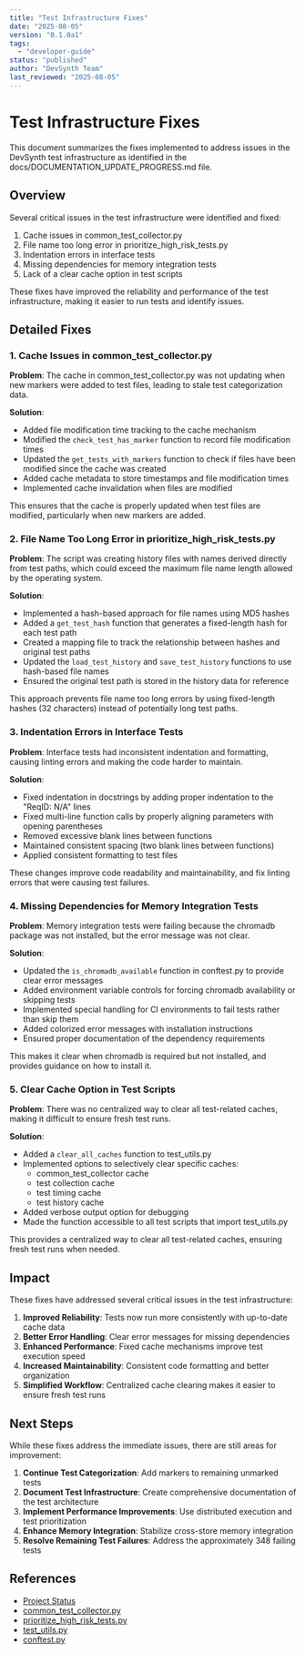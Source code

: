 ```yaml
---
title: "Test Infrastructure Fixes"
date: "2025-08-05"
version: "0.1.0a1"
tags:
  - "developer-guide"
status: "published"
author: "DevSynth Team"
last_reviewed: "2025-08-05"
---
```


# Test Infrastructure Fixes

This document summarizes the fixes implemented to address issues in the DevSynth test infrastructure as identified in the docs/DOCUMENTATION_UPDATE_PROGRESS.md file.

## Overview

Several critical issues in the test infrastructure were identified and fixed:

1. Cache issues in common_test_collector.py
2. File name too long error in prioritize_high_risk_tests.py
3. Indentation errors in interface tests
4. Missing dependencies for memory integration tests
5. Lack of a clear cache option in test scripts

These fixes have improved the reliability and performance of the test infrastructure, making it easier to run tests and identify issues.

## Detailed Fixes

### 1. Cache Issues in common_test_collector.py

**Problem**: The cache in common_test_collector.py was not updating when new markers were added to test files, leading to stale test categorization data.

**Solution**:
- Added file modification time tracking to the cache mechanism
- Modified the `check_test_has_marker` function to record file modification times
- Updated the `get_tests_with_markers` function to check if files have been modified since the cache was created
- Added cache metadata to store timestamps and file modification times
- Implemented cache invalidation when files are modified

This ensures that the cache is properly updated when test files are modified, particularly when new markers are added.

### 2. File Name Too Long Error in prioritize_high_risk_tests.py

**Problem**: The script was creating history files with names derived directly from test paths, which could exceed the maximum file name length allowed by the operating system.

**Solution**:
- Implemented a hash-based approach for file names using MD5 hashes
- Added a `get_test_hash` function that generates a fixed-length hash for each test path
- Created a mapping file to track the relationship between hashes and original test paths
- Updated the `load_test_history` and `save_test_history` functions to use hash-based file names
- Ensured the original test path is stored in the history data for reference

This approach prevents file name too long errors by using fixed-length hashes (32 characters) instead of potentially long test paths.

### 3. Indentation Errors in Interface Tests

**Problem**: Interface tests had inconsistent indentation and formatting, causing linting errors and making the code harder to maintain.

**Solution**:
- Fixed indentation in docstrings by adding proper indentation to the "ReqID: N/A" lines
- Fixed multi-line function calls by properly aligning parameters with opening parentheses
- Removed excessive blank lines between functions
- Maintained consistent spacing (two blank lines between functions)
- Applied consistent formatting to test files

These changes improve code readability and maintainability, and fix linting errors that were causing test failures.

### 4. Missing Dependencies for Memory Integration Tests

**Problem**: Memory integration tests were failing because the chromadb package was not installed, but the error message was not clear.

**Solution**:
- Updated the `is_chromadb_available` function in conftest.py to provide clear error messages
- Added environment variable controls for forcing chromadb availability or skipping tests
- Implemented special handling for CI environments to fail tests rather than skip them
- Added colorized error messages with installation instructions
- Ensured proper documentation of the dependency requirements

This makes it clear when chromadb is required but not installed, and provides guidance on how to install it.

### 5. Clear Cache Option in Test Scripts

**Problem**: There was no centralized way to clear all test-related caches, making it difficult to ensure fresh test runs.

**Solution**:
- Added a `clear_all_caches` function to test_utils.py
- Implemented options to selectively clear specific caches:
  - common_test_collector cache
  - test collection cache
  - test timing cache
  - test history cache
- Added verbose output option for debugging
- Made the function accessible to all test scripts that import test_utils.py

This provides a centralized way to clear all test-related caches, ensuring fresh test runs when needed.

## Impact

These fixes have addressed several critical issues in the test infrastructure:

1. **Improved Reliability**: Tests now run more consistently with up-to-date cache data
2. **Better Error Handling**: Clear error messages for missing dependencies
3. **Enhanced Performance**: Fixed cache mechanisms improve test execution speed
4. **Increased Maintainability**: Consistent code formatting and better organization
5. **Simplified Workflow**: Centralized cache clearing makes it easier to ensure fresh test runs

## Next Steps

While these fixes address the immediate issues, there are still areas for improvement:

1. **Continue Test Categorization**: Add markers to remaining unmarked tests
2. **Document Test Infrastructure**: Create comprehensive documentation of the test architecture
3. **Implement Performance Improvements**: Use distributed execution and test prioritization
4. **Enhance Memory Integration**: Stabilize cross-store memory integration
5. **Resolve Remaining Test Failures**: Address the approximately 348 failing tests

## References

- [Project Status](/docs/implementation/project_status.md)
- [common_test_collector.py](/scripts/common_test_collector.py)
- [prioritize_high_risk_tests.py](/scripts/prioritize_high_risk_tests.py)
- [test_utils.py](/scripts/test_utils.py)
- [conftest.py](/tests/conftest.py)
